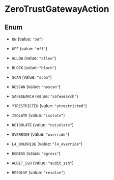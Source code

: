 

# ZeroTrustGatewayAction

## Enum


* `ON` (value: `"on"`)

* `OFF` (value: `"off"`)

* `ALLOW` (value: `"allow"`)

* `BLOCK` (value: `"block"`)

* `SCAN` (value: `"scan"`)

* `NOSCAN` (value: `"noscan"`)

* `SAFESEARCH` (value: `"safesearch"`)

* `YTRESTRICTED` (value: `"ytrestricted"`)

* `ISOLATE` (value: `"isolate"`)

* `NOISOLATE` (value: `"noisolate"`)

* `OVERRIDE` (value: `"override"`)

* `L4_OVERRIDE` (value: `"l4_override"`)

* `EGRESS` (value: `"egress"`)

* `AUDIT_SSH` (value: `"audit_ssh"`)

* `RESOLVE` (value: `"resolve"`)



